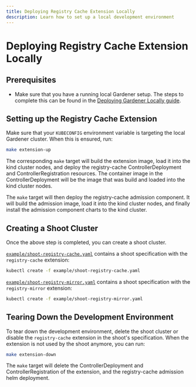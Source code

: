 ```yaml
---
title: Deploying Registry Cache Extension Locally
description: Learn how to set up a local development environment
---
```


# Deploying Registry Cache Extension Locally

## Prerequisites

- Make sure that you have a running local Gardener setup. The steps to complete this can be found in the [Deploying Gardener Locally guide](https://github.com/gardener/gardener/blob/master/docs/deployment/getting_started_locally.md).

## Setting up the Registry Cache Extension

Make sure that your `KUBECONFIG` environment variable is targeting the local Gardener cluster. When this is ensured, run:

```bash
make extension-up
```

The corresponding `make` target will build the extension image, load it into the kind cluster nodes, and deploy the registry-cache ControllerDeployment and ControllerRegistration resources. The container image in the ControllerDeployment will be the image that was build and loaded into the kind cluster nodes.

The `make` target will then deploy the registry-cache admission component. It will build the admission image, load it into the kind cluster nodes, and finally install the admission component charts to the kind cluster.

## Creating a Shoot Cluster

Once the above step is completed, you can create a shoot cluster.

[`example/shoot-registry-cache.yaml`](../../example/shoot-registry-cache.yaml) contains a shoot specification with the `registry-cache` extension:
```bash
kubectl create -f example/shoot-registry-cache.yaml
```

[`example/shoot-registry-mirror.yaml`](../../example/shoot-registry-mirror.yaml) contains a shoot specification with the `registry-mirror` extension:
```bash
kubectl create -f example/shoot-registry-mirror.yaml
```

## Tearing Down the Development Environment

To tear down the development environment, delete the shoot cluster or disable the `registry-cache` extension in the shoot's specification. When the extension is not used by the shoot anymore, you can run:

```bash
make extension-down
```

The `make` target will delete the ControllerDeployment and ControllerRegistration of the extension, and the registry-cache admission helm deployment.
